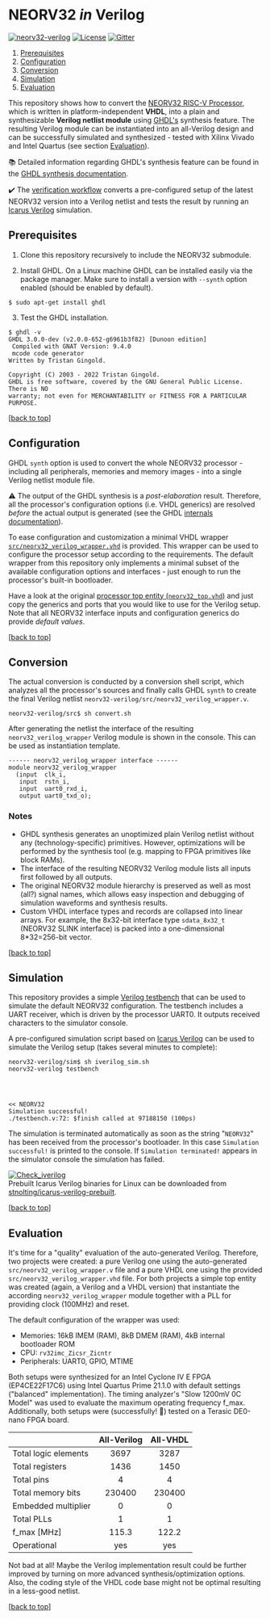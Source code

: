 # NEORV32 _in_ Verilog

[![neorv32-verilog](https://img.shields.io/github/workflow/status/stnolting/neorv32-verilog/Verification/main?longCache=true&style=flat-square&label=neorv32-verilog%20check&logo=Github%20Actions&logoColor=fff)](https://github.com/stnolting/neorv32-verilog/actions/workflows/main.yml)
[![License](https://img.shields.io/github/license/stnolting/neorv32-verilog?longCache=true&style=flat-square&label=License)](https://github.com/stnolting/neorv32-verilog/blob/main/LICENSE)
[![Gitter](https://img.shields.io/badge/Chat-on%20gitter-4db797.svg?longCache=true&style=flat-square&logo=gitter&logoColor=e8ecef)](https://gitter.im/neorv32/community?utm_source=badge&utm_medium=badge&utm_campaign=pr-badge&utm_content=badge)

1. [Prerequisites](#Prerequisites)
2. [Configuration](#Configuration)
3. [Conversion](#Conversion)
4. [Simulation](#Simulation)
5. [Evaluation](#Evaluation)

This repository shows how to convert the [NEORV32 RISC-V Processor](https://github.com/stnolting/neorv32), which is
written in platform-independent **VHDL**, into a plain and synthesizable **Verilog netlist module** using
[GHDL's](https://github.com/ghdl/ghdl) synthesis feature. The resulting Verilog module can be instantiated into an
all-Verilog design and can be successfully simulated and synthesized - tested with Xilinx Vivado and Intel Quartus
(see section [Evaluation](#Evaluation)).

:books: Detailed information regarding GHDL's synthesis feature can be found in the
[GHDL synthesis documentation](https://ghdl.github.io/ghdl/using/Synthesis.html).

:heavy_check_mark: The [verification workflow](https://github.com/stnolting/neorv32-verilog/actions/workflows/main.yml)
converts a pre-configured setup of the latest NEORV32 version into a Verilog netlist and tests the result by running
an [Icarus Verilog](https://github.com/steveicarus/iverilog) simulation.


## Prerequisites

1. Clone this repository recursively to include the NEORV32 submodule.

2. Install GHDL. On a Linux machine GHDL can be installed easily via the package manager.
Make sure to install a version with `--synth` option enabled (should be enabled by default).

```
$ sudo apt-get install ghdl
```

3. Test the GHDL installation.

```
$ ghdl -v
GHDL 3.0.0-dev (v2.0.0-652-g6961b3f82) [Dunoon edition]
 Compiled with GNAT Version: 9.4.0
 mcode code generator
Written by Tristan Gingold.

Copyright (C) 2003 - 2022 Tristan Gingold.
GHDL is free software, covered by the GNU General Public License.  There is NO
warranty; not even for MERCHANTABILITY or FITNESS FOR A PARTICULAR PURPOSE.
```

[[back to top](#NEORV32-in-Verilog)]


## Configuration

GHDL `synth` option is used to convert the whole NEORV32 processor - including all peripherals, memories
and memory images - into a single Verilog netlist module file.

:warning: The output of the GHDL synthesis is a _post-elaboration_ result. Therefore, all the processor's configuration
options (i.e. VHDL generics) are resolved _before_ the actual output is generated (see the GHDL
[internals documentation](http://ghdl.github.io/ghdl/internals/index.html)).

To ease configuration and customization a minimal VHDL wrapper
[`src/neorv32_verilog_wrapper.vhd`](https://github.com/stnolting/neorv32-verilog/blob/main/src/neorv32_verilog_wrapper.vhd)
is provided. This wrapper can be used to configure the processor setup according to the requirements.
The default wrapper from this repository only implements a minimal subset of the available configuration options
and interfaces - just enough to run the processor's built-in bootloader.

Have a look at the original [processor top entity (`neorv32_top.vhd`)](https://github.com/stnolting/neorv32/blob/main/rtl/core/neorv32_top.vhd)
and just copy the generics and ports that you would like to use for the Verilog setup.
Note that all NEORV32 interface inputs and configuration generics do provide _default values_.

[[back to top](#NEORV32-in-Verilog)]


## Conversion

The actual conversion is conducted by a conversion shell script, which analyzes all the processor's sources and finally
calls GHDL `synth` to create the final Verilog netlist `neorv32-verilog/src/neorv32_verilog_wrapper.v`.

```
neorv32-verilog/src$ sh convert.sh
```

After generating the netlist the interface of the resulting `neorv32_verilog_wrapper` Verilog
module is shown in the console. This can be used as instantiation template.

```
------ neorv32_verilog_wrapper interface ------
module neorv32_verilog_wrapper
  (input  clk_i,
   input  rstn_i,
   input  uart0_rxd_i,
   output uart0_txd_o);
```

### Notes

* GHDL synthesis generates an unoptimized plain Verilog netlist without any (technology-specific) primitives.
However, optimizations will be performed by the synthesis tool (e.g. mapping to FPGA primitives like block RAMs).
* The interface of the resulting NEORV32 Verilog module lists all inputs first followed by all outputs.
* The original NEORV32 module hierarchy is preserved as well as most (all?) signal names, which allows easy inspection and debugging
of simulation waveforms and synthesis results.
* Custom VHDL interface types and records are collapsed into linear arrays. For example, the 8x32-bit interface type `sdata_8x32_t`
(NEORV32 SLINK interface) is packed into a one-dimensional 8*32=256-bit vector.

[[back to top](#NEORV32-in-Verilog)]


## Simulation

This repository provides a simple [Verilog testbench](https://github.com/stnolting/neorv32-verilog/blob/main/sim/testbench.v)
that can be used to simulate the default NEORV32 configuration. The testbench includes a UART receiver, which is driven by the
processor UART0. It outputs received characters to the simulator console.

A pre-configured simulation script based on [Icarus Verilog](https://github.com/steveicarus/iverilog) can be used to simulate
the Verilog setup (takes several minutes to complete):

```
neorv32-verilog/sim$ sh iverilog_sim.sh
neorv32-verilog testbench




<< NEORV32
Simulation successful!
./testbench.v:72: $finish called at 97188150 (100ps)
```

The simulation is terminated automatically as soon as the string "`NEORV32`" has been received from the processor's bootloader.
In this case `Simulation successful!` is printed to the console. If `Simulation terminated!` appears in the simulator console the simulation
has failed.

[![Check_iverilog](https://img.shields.io/github/workflow/status/stnolting/icarus-verilog-prebuilt/Check%20Icarus%20Verilog%20Packages/main?longCache=true&style=flat&label=Check%20iverilog%20packages&logo=Github%20Actions&logoColor=fff)](https://github.com/stnolting/icarus-verilog-prebuilt/actions/workflows/check_iverilog.yml)
\
Prebuilt Icarus Verilog binaries for Linux can be downloaded from
[stnolting/icarus-verilog-prebuilt](https://github.com/stnolting/icarus-verilog-prebuilt).

[[back to top](#NEORV32-in-Verilog)]


## Evaluation

It's time for a "quality" evaluation of the auto-generated Verilog. Therefore,
two projects were created: a pure Verilog one using the auto-generated `src/neorv32_verilog_wrapper.v` file and a
pure VHDL one using the provided `src/neorv32_verilog_wrapper.vhd` file. For both projects a simple top entity was
created (again, a Verilog and a VHDL version) that instantiate the according `neorv32_verilog_wrapper` module
together with a PLL for providing clock (100MHz) and reset.

The default configuration of the wrapper was used:

* Memories: 16kB IMEM (RAM), 8kB DMEM (RAM), 4kB internal bootloader ROM
* CPU: `rv32imc_Zicsr_Zicntr`
* Peripherals: UART0, GPIO, MTIME

Both setups were synthesized for an Intel Cyclone IV E FPGA (EP4CE22F17C6) using Intel Quartus Prime 21.1.0
with default settings ("balanced" implementation). The timing analyzer's "Slow 1200mV 0C Model" was used to
evaluate the maximum operating frequency f_max. Additionally, both setups were (successfully! :tada:) tested
on a Terasic DE0-nano FPGA board.

|                      | All-Verilog | All-VHDL |
|:---------------------|:-----------:|:--------:|
| Total logic elements | 3697        | 3287     |
| Total registers      | 1436        | 1450     |
| Total pins           | 4           | 4        |
| Total memory bits    | 230400      | 230400   |
| Embedded multiplier  | 0           | 0        |
| Total PLLs           | 1           | 1        |
| f_max [MHz]          | 115.3       | 122.2    |
| Operational          | yes         | yes      |

Not bad at all! Maybe the Verilog implementation result could be further improved by turning on more advanced
synthesis/optimization options. Also, the coding style of the VHDL code base might not be optimal resulting in
a less-good netlist.

[[back to top](#NEORV32-in-Verilog)]
